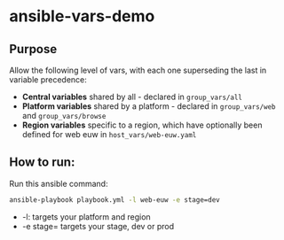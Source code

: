 # ansible-vars-demo


## Purpose

Allow the following level of vars, with each one superseding the last in variable precedence:
* **Central variables** shared by all - declared in `group_vars/all`
* **Platform variables** shared by a platform - declared in `group_vars/web` and `group_vars/browse`
* **Region variables** specific to a region, which have optionally been defined for web euw in `host_vars/web-euw.yaml`


## How to run:

Run this ansible command:
```bash
ansible-playbook playbook.yml -l web-euw -e stage=dev
```

* -l: targets your platform and region
* -e stage= targets your stage, dev or prod
